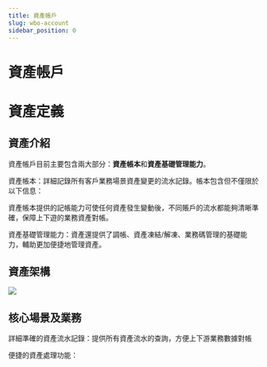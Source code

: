 ```yaml
---
title: 資產帳戶
slug: wbo-account
sidebar_position: 0
---
```



# 資產帳戶

# 資產定義

## 資產介紹

資產帳戶目前主要包含兩大部分：**資產****帳****本**和**資產基礎管理能力**。

資產帳本：詳細記錄所有客戶業務場景資產變更的流水記錄。帳本包含但不僅限於以下信息：

資產帳本提供的記帳能力可使任何資產發生變動後，不同賬戶的流水都能夠清晰準確，保障上下遊的業務資產對帳。

資產基礎管理能力：資產還提供了調帳、資產凍結/解凍、業務碼管理的基礎能力，輔助更加便捷地管理資產。

## 資產架構

<img src="/assets/Fh2Qb48emomrhTxta4CctwCvnfc.png"/>

## 核心場景及業務

詳細準確的資產流水記錄：提供所有資產流水的查詢，方便上下游業務數據對帳

便捷的資產處理功能：


